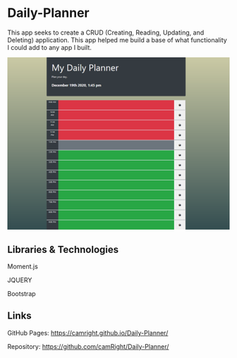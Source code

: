 # Daily-Planner
This app seeks to create a CRUD (Creating, Reading, Updating, and Deleting) application. This app helped me build a base of what functionality I could add to any app I built.

![Image of Application](assets\FunctionalityofDaily-Planner.png)
## Libraries & Technologies

Moment.js

JQUERY

Bootstrap

## Links

GitHub Pages: https://camright.github.io/Daily-Planner/

Repository: https://github.com/camRight/Daily-Planner/
